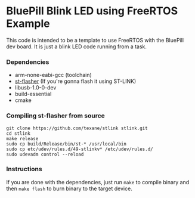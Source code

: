 # BluePill Blink LED using FreeRTOS Example

This code is intended to be a template to use FreeRTOS with the BluePill dev board.
It is just a blink LED code running from a task.


### Dependencies

- arm-none-eabi-gcc (toolchain)
- [st-flasher](https://github.com/stlink-org/stlink) (If you're gonna flash it using ST-LINK)
- libusb-1.0-0-dev
- build-essential
- cmake


### Compiling st-flasher from source
```
git clone https://github.com/texane/stlink stlink.git
cd stlink
make release
sudo cp build/Release/bin/st-* /usr/local/bin
sudo cp etc/udev/rules.d/49-stlinkv* /etc/udev/rules.d/
sudo udevadm control --reload
```

### Instructions

If you are done with the dependencies, just run `make` to compile binary and then `make flash` to burn binary to the target device.
